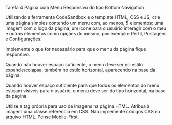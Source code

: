 Tarefa 4 Página com Menu Responsivo do tipo Bottom Navigation

Utilizando a ferramenta CodeSandbox e o template HTML, CSS e JS, crie uma página simples contendo um menu com, ao menos, 5 elementos: uma imagem com o logo da página, um ícone para o usuário interagir com o meu e outros elementos como opções do mesmo, por exemplo: Perfil, Postagens e Configurações. 

Implemente o que for necessário para que o menu da página fique responsivo. 

Quando não houver espaço suficiente, o menu deve ser no estilo expande/colapsa, também no estilo horizontal, aparecendo na base da página.

Quando houver espaço suficiente para que todos os elementos do menu estejam visíveis para o usuário, o menu deve ser do tipo horizontal, na base da página.

Utilize a tag própria para uso de imagens na página HTML.
Atribua à imagem uma classe referência em CSS.
Não implemente códigos CSS no arquivo HTML.
Pense Mobile-First.